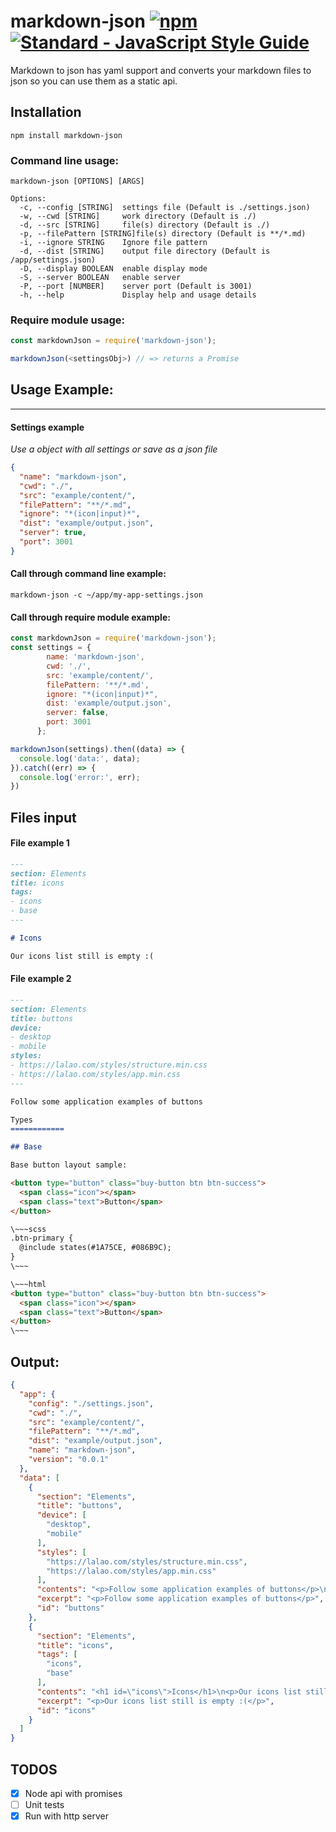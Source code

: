 markdown-json [![npm](https://img.shields.io/npm/dt/markdown-json.svg)]() [![Standard - JavaScript Style Guide](https://img.shields.io/badge/code%20style-standard-brightgreen.svg)](http://standardjs.com/)
===

Markdown to json has yaml support and converts your markdown files to json so you can use them as a static api.


## Installation

```
npm install markdown-json
```

### Command line usage:
```
markdown-json [OPTIONS] [ARGS]

Options:
  -c, --config [STRING]  settings file (Default is ./settings.json)
  -w, --cwd [STRING]     work directory (Default is ./)
  -d, --src [STRING]     file(s) directory (Default is ./)
  -p, --filePattern [STRING]file(s) directory (Default is **/*.md)
  -i, --ignore STRING    Ignore file pattern
  -d, --dist [STRING]    output file directory (Default is /app/settings.json)
  -D, --display BOOLEAN  enable display mode
  -S, --server BOOLEAN   enable server
  -P, --port [NUMBER]    server port (Default is 3001)
  -h, --help             Display help and usage details
```

### Require module usage:
```JavaScript
const markdownJson = require('markdown-json');

markdownJson(<settingsObj>) // => returns a Promise
```

## Usage Example:
---

#### Settings example
*Use a object with all settings or save as a json file*

```json
{
  "name": "markdown-json",
  "cwd": "./",
  "src": "example/content/",
  "filePattern": "**/*.md",
  "ignore": "*(icon|input)*",
  "dist": "example/output.json",
  "server": true,
  "port": 3001
}
```

#### Call through command line example:
```
markdown-json -c ~/app/my-app-settings.json
```

#### Call through require module example:
```JavaScript
const markdownJson = require('markdown-json');
const settings = {
        name: 'markdown-json',
      	cwd: './',
      	src: 'example/content/',
        filePattern: '**/*.md',
        ignore: "*(icon|input)*",
        dist: 'example/output.json',
        server: false,
        port: 3001
      };

markdownJson(settings).then((data) => {
  console.log('data:', data);
}).catch((err) => {
  console.log('error:', err);
})
```



## Files input

#### File example 1

```markdown
---
section: Elements
title: icons
tags:
- icons
- base
---

# Icons

Our icons list still is empty :(
```

#### File example 2
```markdown
---
section: Elements
title: buttons
device:
- desktop
- mobile
styles:
- https://lalao.com/styles/structure.min.css
- https://lalao.com/styles/app.min.css
---

Follow some application examples of buttons

Types
============

## Base

Base button layout sample:

<button type="button" class="buy-button btn btn-success">
  <span class="icon"></span>
  <span class="text">Button</span>
</button>

\~~~scss
.btn-primary {
  @include states(#1A75CE, #086B9C);
}
\~~~

\~~~html
<button type="button" class="buy-button btn btn-success">
  <span class="icon"></span>
  <span class="text">Button</span>
</button>
\~~~
```


## Output:
```json
{
  "app": {
    "config": "./settings.json",
    "cwd": "./",
    "src": "example/content/",
    "filePattern": "**/*.md",
    "dist": "example/output.json",
    "name": "markdown-json",
    "version": "0.0.1"
  },
  "data": [
    {
      "section": "Elements",
      "title": "buttons",
      "device": [
        "desktop",
        "mobile"
      ],
      "styles": [
        "https://lalao.com/styles/structure.min.css",
        "https://lalao.com/styles/app.min.css"
      ],
      "contents": "<p>Follow some application examples of buttons</p>\n<h1 id=\"types\">Types</h1>\n<h3 id=\"base\">Base</h3>\n<p>Base button layout sample:</p>\n<button type=\"button\" class=\"buy-button btn btn-success\">\n  <span class=\"icon\"></span>\n  <span class=\"text\">Button</span>\n</button>\n\n<pre><code class=\"lang-scss\">.btn-primary {\n  @include states(#1A75CE, #086B9C);\n}\n</code></pre>\n<pre><code class=\"lang-html\">&lt;button type=&quot;button&quot; class=&quot;buy-button btn btn-success&quot;&gt;\n  &lt;span class=&quot;icon&quot;&gt;&lt;/span&gt;\n  &lt;span class=&quot;text&quot;&gt;Button&lt;/span&gt;\n&lt;/button&gt;\n</code></pre>\n",
      "excerpt": "<p>Follow some application examples of buttons</p>",
      "id": "buttons"
    },
    {
      "section": "Elements",
      "title": "icons",
      "tags": [
        "icons",
        "base"
      ],
      "contents": "<h1 id=\"icons\">Icons</h1>\n<p>Our icons list still is empty :(</p>\n",
      "excerpt": "<p>Our icons list still is empty :(</p>",
      "id": "icons"
    }
  ]
}
```


## TODOS
- [X] Node api with promises
- [ ] Unit tests
- [X] Run with http server
